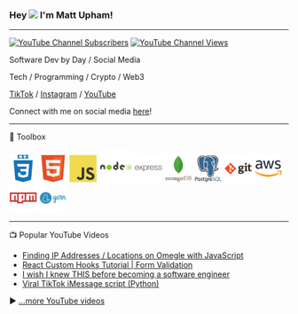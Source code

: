 ### Hey <img src="https://raw.githubusercontent.com/MartinHeinz/MartinHeinz/master/wave.gif" width="30px"> I'm Matt Upham!

---

[![YouTube Channel Subscribers](https://img.shields.io/youtube/channel/subscribers/UCARXVHuf1Ca_PfPPpX1SjSw?label=People%20subscribed%20to%20my%20channel&style=social)](https://www.youtube.com/channel/UCARXVHuf1Ca_PfPPpX1SjSw?sub_confirmation=1) [![YouTube Channel Views](https://img.shields.io/youtube/channel/views/UCARXVHuf1Ca_PfPPpX1SjSw?label=Total%20views%20on%20my%20channel&style=social)](https://www.youtube.com/channel/UCARXVHuf1Ca_PfPPpX1SjSw?sub_confirmation=1)


Software Dev by Day / Social Media

Tech / Programming / Crypto / Web3

[TikTok](https://link.mattupham.com/tiktok) / [Instagram](https://link.mattupham.com/instagram) / [YouTube](https://link.mattupham.com/youtube)

Connect with me on social media [here](https://links.mattupham.com)!

---

🧰 Toolbox

<img src="https://github.com/devicons/devicon/blob/master/icons/css3/css3-plain-wordmark.svg" alt="CSS" width="50" height="50"/> <img src="https://github.com/devicons/devicon/blob/master/icons/html5/html5-original.svg" alt="HTML" width="50" height="50"/>
<img src="https://github.com/devicons/devicon/blob/master/icons/javascript/javascript-original.svg" alt="JavaScript" width="50" height="50"/>
<img src="https://github.com/devicons/devicon/blob/master/icons/nodejs/nodejs-original-wordmark.svg" alt="NodeJS" width="60" height="60"/>
<img src="https://github.com/devicons/devicon/blob/master/icons/express/express-original-wordmark.svg" alt="ExpressJS" width="50" height="50"/>
<img src="https://github.com/devicons/devicon/blob/master/icons/mongodb/mongodb-original-wordmark.svg" alt="MongoDB" width="50" height="50"/>
<img src="https://github.com/devicons/devicon/blob/master/icons/postgresql/postgresql-original-wordmark.svg" alt="PostgreSQL" width="50" height="50"/>
<img src="https://github.com/devicons/devicon/blob/master/icons/git/git-original-wordmark.svg" alt="Git" width="50" height="50"/>
<img src="https://github.com/devicons/devicon/blob/master/icons/amazonwebservices/amazonwebservices-original-wordmark.svg" alt="AWS" width="50" height="50"/>
<img src="https://github.com/devicons/devicon/blob/master/icons/npm/npm-original-wordmark.svg" alt="npm" width="50" height="50"/> <img src="https://github.com/devicons/devicon/blob/master/icons/yarn/yarn-original-wordmark.svg" alt="yarn" width="50" height="50"/>

---

📺 Popular YouTube Videos

<!-- YOUTUBE-VIDEOS-LIST:START -->

- [Finding IP Addresses / Locations on Omegle with JavaScript](https://www.youtube.com/watch?v=fN9cWpY5zUc&t=1s)
- [React Custom Hooks Tutorial | Form Validation](https://www.youtube.com/watch?v=SXIfnNvYrZE&t=19s)
- [I wish I knew THIS before becoming a software engineer](https://www.youtube.com/watch?v=LySe0vC99hM&t=20s)
- [Viral TikTok iMessage script (Python)](https://www.youtube.com/watch?v=wEkkZBY2Ja4)
<!-- YOUTUBE-VIDEOS-LIST:END -->

▶ [...more YouTube videos](https://www.youtube.com/channel/UCARXVHuf1Ca_PfPPpX1SjSw?sub_confirmation=1)
